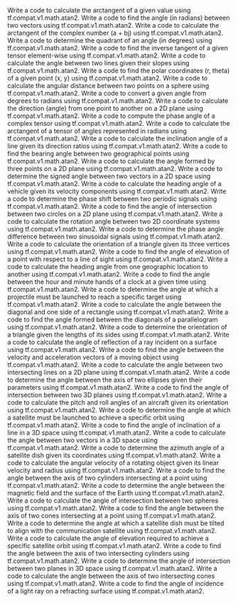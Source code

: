 Write a code to calculate the arctangent of a given value using tf.compat.v1.math.atan2.
Write a code to find the angle (in radians) between two vectors using tf.compat.v1.math.atan2.
Write a code to calculate the arctangent of the complex number (a + bj) using tf.compat.v1.math.atan2.
Write a code to determine the quadrant of an angle (in degrees) using tf.compat.v1.math.atan2.
Write a code to find the inverse tangent of a given tensor element-wise using tf.compat.v1.math.atan2.
Write a code to calculate the angle between two lines given their slopes using tf.compat.v1.math.atan2.
Write a code to find the polar coordinates (r, theta) of a given point (x, y) using tf.compat.v1.math.atan2.
Write a code to calculate the angular distance between two points on a sphere using tf.compat.v1.math.atan2.
Write a code to convert a given angle from degrees to radians using tf.compat.v1.math.atan2.
Write a code to calculate the direction (angle) from one point to another on a 2D plane using tf.compat.v1.math.atan2.
Write a code to compute the phase angle of a complex tensor using tf.compat.v1.math.atan2.
Write a code to calculate the arctangent of a tensor of angles represented in radians using tf.compat.v1.math.atan2.
Write a code to calculate the inclination angle of a line given its direction ratios using tf.compat.v1.math.atan2.
Write a code to find the bearing angle between two geographical points using tf.compat.v1.math.atan2.
Write a code to calculate the angle formed by three points on a 2D plane using tf.compat.v1.math.atan2.
Write a code to determine the signed angle between two vectors in a 2D space using tf.compat.v1.math.atan2.
Write a code to calculate the heading angle of a vehicle given its velocity components using tf.compat.v1.math.atan2.
Write a code to determine the phase shift between two periodic signals using tf.compat.v1.math.atan2.
Write a code to find the angle of intersection between two circles on a 2D plane using tf.compat.v1.math.atan2.
Write a code to calculate the rotation angle between two 2D coordinate systems using tf.compat.v1.math.atan2.
Write a code to determine the phase angle difference between two sinusoidal signals using tf.compat.v1.math.atan2.
Write a code to calculate the orientation of a triangle given its three vertices using tf.compat.v1.math.atan2.
Write a code to find the angle of elevation of a point with respect to a line of sight using tf.compat.v1.math.atan2.
Write a code to calculate the heading angle from one geographic location to another using tf.compat.v1.math.atan2.
Write a code to find the angle between the hour and minute hands of a clock at a given time using tf.compat.v1.math.atan2.
Write a code to determine the angle at which a projectile must be launched to reach a specific target using tf.compat.v1.math.atan2.
Write a code to calculate the angle between the diagonal and one side of a rectangle using tf.compat.v1.math.atan2.
Write a code to find the angle formed between the diagonals of a parallelogram using tf.compat.v1.math.atan2.
Write a code to determine the orientation of a triangle given the lengths of its sides using tf.compat.v1.math.atan2.
Write a code to calculate the angle of reflection of a ray incident on a surface using tf.compat.v1.math.atan2.
Write a code to find the angle between the velocity and acceleration vectors of a moving object using tf.compat.v1.math.atan2.
Write a code to calculate the angle between two intersecting lines on a 2D plane using tf.compat.v1.math.atan2.
Write a code to determine the angle between the axis of two ellipses given their parameters using tf.compat.v1.math.atan2.
Write a code to find the angle of intersection between two 3D planes using tf.compat.v1.math.atan2.
Write a code to calculate the pitch and roll angles of an aircraft given its orientation using tf.compat.v1.math.atan2.
Write a code to determine the angle at which a satellite must be launched to achieve a specific orbit using tf.compat.v1.math.atan2.
Write a code to find the angle of inclination of a line in a 3D space using tf.compat.v1.math.atan2.
Write a code to calculate the angle between two vectors in a 3D space using tf.compat.v1.math.atan2.
Write a code to determine the azimuth angle of a satellite dish given its coordinates using tf.compat.v1.math.atan2.
Write a code to calculate the angular velocity of a rotating object given its linear velocity and radius using tf.compat.v1.math.atan2.
Write a code to find the angle between the axis of two cylinders intersecting at a point using tf.compat.v1.math.atan2.
Write a code to determine the angle between the magnetic field and the surface of the Earth using tf.compat.v1.math.atan2.
Write a code to calculate the angle of intersection between two spheres using tf.compat.v1.math.atan2.
Write a code to find the angle between the axis of two cones intersecting at a point using tf.compat.v1.math.atan2.
Write a code to determine the angle at which a satellite dish must be tilted to align with the communication satellite using tf.compat.v1.math.atan2.
Write a code to calculate the angle of elevation required to achieve a specific satellite orbit using tf.compat.v1.math.atan2.
Write a code to find the angle between the axis of two intersecting cylinders using tf.compat.v1.math.atan2.
Write a code to determine the angle of intersection between two planes in 3D space using tf.compat.v1.math.atan2.
Write a code to calculate the angle between the axis of two intersecting cones using tf.compat.v1.math.atan2.
Write a code to find the angle of incidence of a light ray on a refracting surface using tf.compat.v1.math.atan2.